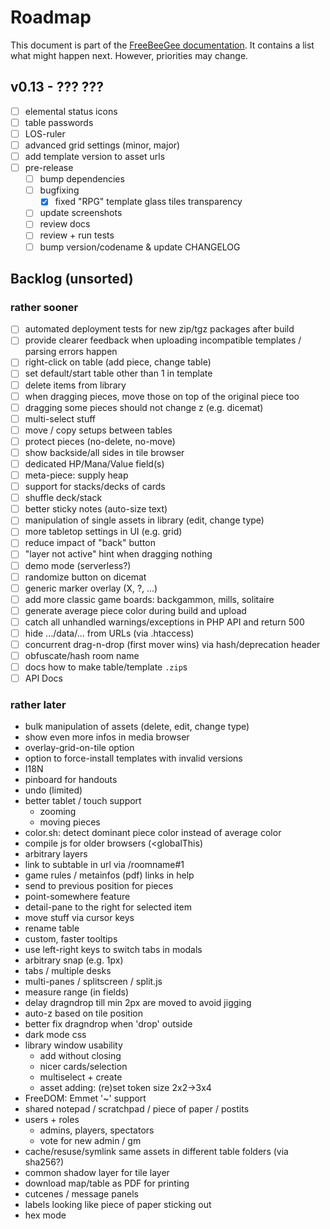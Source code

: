# Roadmap

This document is part of the [FreeBeeGee documentation](DOCS.md). It contains a list what might happen next. However, priorities may change.

## v0.13 - ??? ???

* [ ] elemental status icons
* [ ] table passwords
* [ ] LOS-ruler
* [ ] advanced grid settings (minor, major)
* [ ] add template version to asset urls
* [ ] pre-release
  * [ ] bump dependencies
  * [ ] bugfixing
    * [X] fixed "RPG" template glass tiles transparency
  * [ ] update screenshots
  * [ ] review docs
  * [ ] review + run tests
  * [ ] bump version/codename & update CHANGELOG

## Backlog (unsorted)

### rather sooner

* [ ] automated deployment tests for new zip/tgz packages after build
* [ ] provide clearer feedback when uploading incompatible templates / parsing errors happen
* [ ] right-click on table (add piece, change table)
* [ ] set default/start table other than 1 in template
* [ ] delete items from library
* [ ] when dragging pieces, move those on top of the original piece too
* [ ] dragging some pieces should not change z (e.g. dicemat)
* [ ] multi-select stuff
* [ ] move / copy setups between tables
* [ ] protect pieces (no-delete, no-move)
* [ ] show backside/all sides in tile browser
* [ ] dedicated HP/Mana/Value field(s)
* [ ] meta-piece: supply heap
* [ ] support for stacks/decks of cards
* [ ] shuffle deck/stack
* [ ] better sticky notes (auto-size text)
* [ ] manipulation of single assets in library (edit, change type)
* [ ] more tabletop settings in UI (e.g. grid)
* [ ] reduce impact of "back" button
* [ ] "layer not active" hint when dragging nothing
* [ ] demo mode (serverless?)
* [ ] randomize button on dicemat
* [ ] generic marker overlay (X, ?, ...)
* [ ] add more classic game boards: backgammon, mills, solitaire
* [ ] generate average piece color during build and upload
* [ ] catch all unhandled warnings/exceptions in PHP API and return 500
* [ ] hide .../data/... from URLs (via .htaccess)
* [ ] concurrent drag-n-drop (first mover wins) via hash/deprecation header
* [ ] obfuscate/hash room name
* [ ] docs how to make table/template `.zip`s
* [ ] API Docs

### rather later

* bulk manipulation of assets (delete, edit, change type)
* show even more infos in media browser
* overlay-grid-on-tile option
* option to force-install templates with invalid versions
* I18N
* pinboard for handouts
* undo (limited)
* better tablet / touch support
  * zooming
  * moving pieces
* color.sh: detect dominant piece color instead of average color
* compile js for older browsers (<globalThis)
* arbitrary layers
* link to subtable in url via /roomname#1
* game rules / metainfos (pdf) links in help
* send to previous position for pieces
* point-somewhere feature
* detail-pane to the right for selected item
* move stuff via cursor keys
* rename table
* custom, faster tooltips
* use left-right keys to switch tabs in modals
* arbitrary snap (e.g. 1px)
* tabs / multiple desks
* multi-panes / splitscreen / split.js
* measure range (in fields)
* delay dragndrop till min 2px are moved to avoid jigging
* auto-z based on tile position
* better fix dragndrop when 'drop' outside
* dark mode css
* library window usability
  * add without closing
  * nicer cards/selection
  * multiselect + create
  * asset adding: (re)set token size 2x2->3x4
* FreeDOM: Emmet '~' support
* shared notepad / scratchpad / piece of paper / postits
* users + roles
  * admins, players, spectators
  * vote for new admin / gm
* cache/resuse/symlink same assets in different table folders (via sha256?)
* common shadow layer for tile layer
* download map/table as PDF for printing
* cutcenes / message panels
* labels looking like piece of paper sticking out
* hex mode
